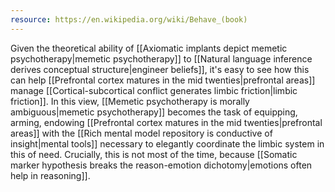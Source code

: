 ```yaml
---
resource: https://en.wikipedia.org/wiki/Behave_(book)
---
```


Given the theoretical ability of [[Axiomatic implants depict memetic psychotherapy|memetic psychotherapy]] to [[Natural language inference derives conceptual structure|engineer beliefs]], it's easy to see how this can help [[Prefrontal cortex matures in the mid twenties|prefrontal areas]] manage [[Cortical-subcortical conflict generates limbic friction|limbic friction]]. In this view, [[Memetic psychotherapy is morally ambiguous|memetic psychotherapy]] becomes the task of equipping, arming, endowing [[Prefrontal cortex matures in the mid twenties|prefrontal areas]] with the [[Rich mental model repository is conductive of insight|mental tools]] necessary to elegantly coordinate the limbic system in this of need. Crucially, this is not most of the time, because [[Somatic marker hypothesis breaks the reason-emotion dichotomy|emotions often help in reasoning]].